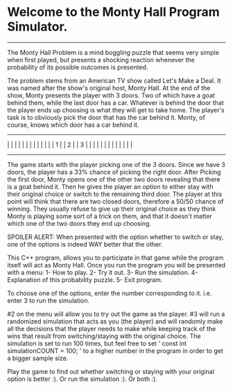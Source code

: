 # Welcome to the Monty Hall Program Simulator.
-------------------------------------------------

The Monty Hall Problem is a mind boggling puzzle that seems very simple when first played,
but presents a shocking reaction whenever the probability of its possible outcomes is presented.

The problem stems from an American TV show called Let's Make a Deal.
It was named after the show's original host, Monty Hall.
At the end of the show, Monty presents the player with 3 doors. Two of which have a goat behind them, 
while the last door has a car. Whatever is behind the door that the player ends up choosing is what they will get to take home.
The player's task is to obviously pick the door that has the car behind it. Monty, of course, knows which door has a car behind it.

---------    ---------    ---------
|       |    |       |    |       |
|       |    |       |    |       |
|   1   |    |   2   |    |   3   |
|       |    |       |    |       |
|       |    |       |    |       |
---------    ---------    ---------

The game starts with the player picking one of the 3 doors.
Since we have 3 doors, the player has a 33% chance of picking the right door.
After Picking the first door, Monty opens one of the other two doors revealing that there is a goat behind it.
Then he gives the player an option to either stay with their original choice or switch to the remaining third door.
The player at this point will think that there are two closed doors, therefore a 50/50 chance of winning.
They usually refuse to give up their original choice as they think Monty is playing some sort of a trick on them,
and that it doesn't matter which one of the two doors they end up choosing.

SPOILER ALERT: When presented with the option whether to switch or stay, one of the options is indeed WAY better that the other.

This C++ program, allows you to participate in that game while the program itself will act as Monty Hall.
Once you run the program you will be presented with a menu:
1- How to play.
2- Try it out.
3- Run the simulation.
4- Explanation of this probability puzzle.
5- Exit program.

To choose one of the options, enter the number corresponding to it. i.e. enter 3 to run the simulation.

#2 on the menu will allow you to try out the game as the player.
#3 will run a randomized simulation that acts as you (the player)
and will randomly make all the decisions that the player needs to make while keeping
track of the wins that result from switching/staying with the original choice.
The simulation is set to run 100 times, but feel free to set
' const int simulationCOUNT = 100; '
to a higher number in the program in order to get a bigger sample size.

Play the game to find out whether switching or staying with your original option is better :).
Or run the simulation :).
Or both :).
